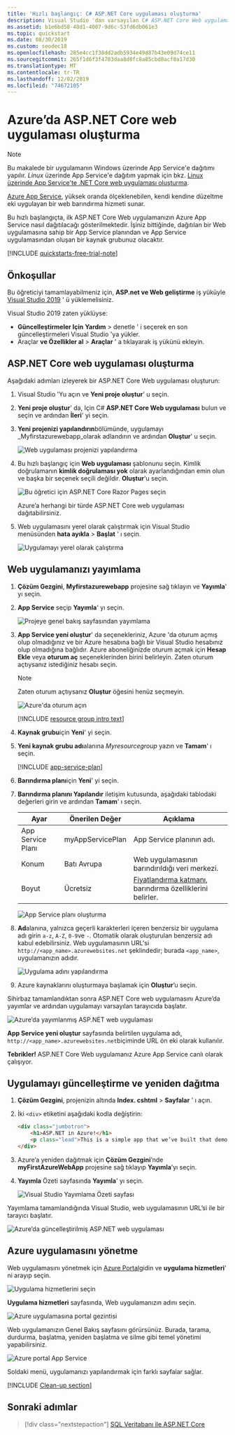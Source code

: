 ```yaml
---
title: 'Hızlı başlangıç: C# ASP.NET Core uygulaması oluşturma'
description: Visual Studio 'dan varsayılan C# ASP.NET Core Web uygulaması şablonunu dağıtarak Azure App Service Web Apps 'i nasıl çalıştıracağınızı öğrenin.
ms.assetid: b1e6bd58-48d1-4007-9d6c-53fd6db061e3
ms.topic: quickstart
ms.date: 08/30/2019
ms.custom: seodec18
ms.openlocfilehash: 285e4cc1f38dd2adb5934e49d87b43e09d74ce11
ms.sourcegitcommit: 265f1d6f3f4703daa8d0fc8a85cbd8acf0a17d30
ms.translationtype: MT
ms.contentlocale: tr-TR
ms.lasthandoff: 12/02/2019
ms.locfileid: "74672105"
---
```

# <a name="create-an-aspnet-core-web-app-in-azure"></a>Azure’da ASP.NET Core web uygulaması oluşturma

> [!NOTE]
> Bu makalede bir uygulamanın Windows üzerinde App Service'e dağıtımı yapılır. _Linux_ üzerinde App Service'e dağıtım yapmak için bkz. [Linux üzerinde App Service'te .NET Core web uygulaması oluşturma](./containers/quickstart-dotnetcore.md).
>

[Azure App Service](overview.md), yüksek oranda ölçeklenebilen, kendi kendine düzeltme eki uygulayan bir web barındırma hizmeti sunar.

Bu hızlı başlangıçta, ilk ASP.NET Core Web uygulamanızın Azure App Service nasıl dağıtılacağı gösterilmektedir. İşiniz bittiğinde, dağıtılan bir Web uygulamasına sahip bir App Service planından ve App Service uygulamasından oluşan bir kaynak grubunuz olacaktır.

[!INCLUDE [quickstarts-free-trial-note](../../includes/quickstarts-free-trial-note.md)]

## <a name="prerequisites"></a>Önkoşullar

Bu öğreticiyi tamamlayabilmeniz için, **ASP.net ve Web geliştirme** iş yüküyle <a href="https://www.visualstudio.com/downloads/" target="_blank">Visual Studio 2019</a> ' ü yüklemelisiniz.

Visual Studio 2019 zaten yüklüyse:

- **Güncelleştirmeler Için** **Yardım** > denetle ' i seçerek en son güncelleştirmeleri Visual Studio 'ya yükler.
- Araçlar **ve Özellikler al** > **Araçlar** ' a tıklayarak iş yükünü ekleyin.

## <a name="create-an-aspnet-core-web-app"></a>ASP.NET Core web uygulaması oluşturma

Aşağıdaki adımları izleyerek bir ASP.NET Core Web uygulaması oluşturun:

1. Visual Studio 'Yu açın ve **Yeni proje oluştur**' u seçin.

1. **Yeni proje oluştur**' da, Için C# **ASP.NET Core Web uygulaması** bulun ve seçin ve ardından **İleri**' yi seçin.

1. **Yeni projenizi yapılandırın**bölümünde, uygulamayı _Myfirstazurewebapp_olarak adlandırın ve ardından **Oluştur**' u seçin.

   ![Web uygulaması projenizi yapılandırma](./media/app-service-web-get-started-dotnet/configure-web-app-project.png)

1. Bu hızlı başlangıç için **Web uygulaması** şablonunu seçin. Kimlik doğrulamanın **kimlik doğrulaması yok** olarak ayarlandığından emin olun ve başka bir seçenek seçili değildir. **Oluştur**'u seçin.

   ![Bu öğretici için ASP.NET Core Razor Pages seçin](./media/app-service-web-get-started-dotnet/aspnet-razor-pages-app.png)

    Azure’a herhangi bir türde ASP.NET Core web uygulaması dağıtabilirsiniz.

1. Web uygulamasını yerel olarak çalıştırmak için Visual Studio menüsünden **hata ayıkla** > **Başlat** ' ı seçin.

   ![Uygulamayı yerel olarak çalıştırma](./media/app-service-web-get-started-dotnet/razor-web-app-running-locally.png)

## <a name="publish-your-web-app"></a>Web uygulamanızı yayımlama

1. **Çözüm Gezgini**, **Myfirstazurewebapp** projesine sağ tıklayın ve **Yayımla**' yı seçin.

1. **App Service** seçip **Yayımla**' yı seçin.

   ![Projeye genel bakış sayfasından yayımlama](./media/app-service-web-get-started-dotnet/publish-app-vs2019.png)

1. **App Service yeni oluştur**' da seçenekleriniz, Azure 'da oturum açmış olup olmadığınız ve bir Azure hesabına bağlı bir Visual Studio hesabınız olup olmadığına bağlıdır. Azure aboneliğinizde oturum açmak için **Hesap Ekle** veya **oturum aç** seçeneklerinden birini belirleyin. Zaten oturum açtıysanız istediğiniz hesabı seçin.

   > [!NOTE]
   > Zaten oturum açtıysanız **Oluştur** öğesini henüz seçmeyin.
   >

   ![Azure'da oturum açın](./media/app-service-web-get-started-dotnet/sign-in-azure-vs2019.png)

   [!INCLUDE [resource group intro text](../../includes/resource-group.md)]

1. **Kaynak grubu**için **Yeni**' yi seçin.

1. **Yeni kaynak grubu adı**alanına *Myresourcegroup* yazın ve **Tamam**' ı seçin.

   [!INCLUDE [app-service-plan](../../includes/app-service-plan.md)]

1. **Barındırma planı**için **Yeni**' yi seçin.

1. **Barındırma planını Yapılandır** iletişim kutusunda, aşağıdaki tablodaki değerleri girin ve ardından **Tamam**' ı seçin.

   | Ayar | Önerilen Değer | Açıklama |
   |-|-|-|
   |App Service Planı| myAppServicePlan | App Service planının adı. |
   | Konum | Batı Avrupa | Web uygulamasının barındırıldığı veri merkezi. |
   | Boyut | Ücretsiz | [Fiyatlandırma katmanı](https://azure.microsoft.com/pricing/details/app-service/?ref=microsoft.com&utm_source=microsoft.com&utm_medium=docs&utm_campaign=visualstudio), barındırma özelliklerini belirler. |

   ![App Service planı oluşturma](./media/app-service-web-get-started-dotnet/app-service-plan-vs2019.png)

1. **Ad**alanına, yalnızca geçerli karakterleri içeren benzersiz bir uygulama adı girin `a-z`, `A-Z`, `0-9`ve `-`. Otomatik olarak oluşturulan benzersiz adı kabul edebilirsiniz. Web uygulamasının URL'si `http://<app_name>.azurewebsites.net` şeklindedir; burada `<app_name>`, uygulamanızın adıdır.

   ![Uygulama adını yapılandırma](./media/app-service-web-get-started-dotnet/web-app-name-vs2019.png)

1. Azure kaynaklarını oluşturmaya başlamak için **Oluştur**’u seçin.

Sihirbaz tamamlandıktan sonra ASP.NET Core web uygulamasını Azure’da yayımlar ve ardından uygulamayı varsayılan tarayıcıda başlatır.

![Azure’da yayımlanmış ASP.NET web uygulaması](./media/app-service-web-get-started-dotnet/web-app-running-live.png)

**App Service yeni oluştur** sayfasında belirtilen uygulama adı, `http://<app_name>.azurewebsites.net`biçiminde URL ön eki olarak kullanılır.

**Tebrikler!** ASP.NET Core Web uygulamanız Azure App Service canlı olarak çalışıyor.

## <a name="update-the-app-and-redeploy"></a>Uygulamayı güncelleştirme ve yeniden dağıtma

1. **Çözüm Gezgini**, projenizin altında **Index. cshtml** > **Sayfalar** ' ı açın.

1. İki `<div>` etiketini aşağıdaki kodla değiştirin:

   ```HTML
   <div class="jumbotron">
       <h1>ASP.NET in Azure!</h1>
       <p class="lead">This is a simple app that we’ve built that demonstrates how to deploy a .NET app to Azure App Service.</p>
   </div>
   ```

1. Azure’a yeniden dağıtmak için **Çözüm Gezgini**’nde **myFirstAzureWebApp** projesine sağ tıklayıp **Yayımla**’yı seçin.

1. **Yayımla** Özeti sayfasında **Yayımla**' yı seçin.

   ![Visual Studio Yayımlama Özeti sayfası](./media/app-service-web-get-started-dotnet/publish-summary-page-vs2019.png)

Yayımlama tamamlandığında Visual Studio, web uygulamasının URL’si ile bir tarayıcı başlatır.

![Azure’da güncelleştirilmiş ASP.NET web uygulaması](./media/app-service-web-get-started-dotnet/web-app-running-live-updated.png)

## <a name="manage-the-azure-app"></a>Azure uygulamasını yönetme

Web uygulamasını yönetmek için [Azure Portal](https://portal.azure.com)gidin ve **uygulama hizmetleri**' ni arayıp seçin.

![Uygulama hizmetlerini seçin](./media/app-service-web-get-started-dotnet/app-services.png)

**Uygulama hizmetleri** sayfasında, Web uygulamanızın adını seçin.

![Azure uygulamasına portal gezintisi](./media/app-service-web-get-started-dotnet/access-portal-vs2019.png)

Web uygulamanızın Genel Bakış sayfasını görürsünüz. Burada, tarama, durdurma, başlatma, yeniden başlatma ve silme gibi temel yönetimi yapabilirsiniz.

![Azure portal App Service](./media/app-service-web-get-started-dotnet/web-app-general-vs2019.png)

Soldaki menü, uygulamanızı yapılandırmak için farklı sayfalar sağlar.

[!INCLUDE [Clean-up section](../../includes/clean-up-section-portal.md)]

## <a name="next-steps"></a>Sonraki adımlar

> [!div class="nextstepaction"]
> [SQL Veritabanı ile ASP.NET Core](app-service-web-tutorial-dotnetcore-sqldb.md)
